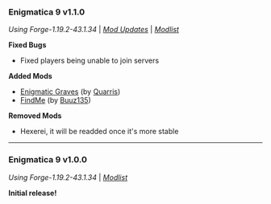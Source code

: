 ### Enigmatica 9 v1.1.0

_Using Forge-1.19.2-43.1.34_ | _[Mod Updates](https://github.com/NillerMedDild/Enigmatica9/blob/master/changelogs/changelog_mods_1.1.0.md)_ | _[Modlist](https://github.com/NillerMedDild/Enigmatica9/blob/master/changelogs/modlist_1.1.0.md)_

**Fixed Bugs**

-   Fixed players being unable to join servers

**Added Mods**

-   [Enigmatic Graves](https://www.curseforge.com/minecraft/mc-mods/enigmatic-graves) (by [Quarris](https://www.curseforge.com/members/Quarris/projects))
-   [FindMe](https://www.curseforge.com/minecraft/mc-mods/findme) (by [Buuz135](https://www.curseforge.com/members/Buuz135/projects))

**Removed Mods**

-   Hexerei, it will be readded once it's more stable

---

### Enigmatica 9 v1.0.0

_Using Forge-1.19.2-43.1.34_ | _[Modlist](https://github.com/NillerMedDild/Enigmatica9/blob/master/changelogs/modlist_1.0.0.md)_

**Initial release!**
